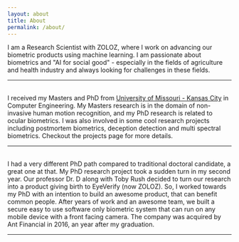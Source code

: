 ```yaml
---
layout: about
title: About
permalink: /about/
---
```


I am a Research Scientist with ZOLOZ, where I work on advancing our biometric products using machine learning. I am passionate about biometrics and "AI for social good" - especially in the fields of agriculture and health industry and always looking for challenges in these fields.

---
<br>
I received my Masters and PhD from <a href="https://www.polytechnique.edu/">University of Missouri - Kansas City</a> in Computer Engineering. My Masters research is in the domain of non-invasive human motion recognition, and my PhD research is related to ocular biometrics. I was also involved in some cool research projects including postmortem biometrics, deception detection and multi spectral biometrics. Checkout the projects page for more details.

---
<br>
I had a very different PhD path compared to traditional doctoral candidate, a great one at that. My PhD research project took a sudden turn in my second year. Our professor Dr. D along with Toby Rush decided to turn our research into a product giving birth to EyeVerify (now ZOLOZ). So, I worked towards my PhD with an intention to build an awesome product, that can benefit common people. After years of work and an awesome team, we built a secure easy to use software only biometric system that can run on any mobile device with a front facing camera. The company was acquired by Ant Financial in 2016, an year after my graduation.

---
<br>
